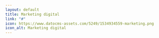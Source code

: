 ```yaml
---
layout: default
title: Marketing digital
link: "#"
icon: https://www.datocms-assets.com/5249/1534934559-marketing.png
icon_alt: Marketing digital
---
```


